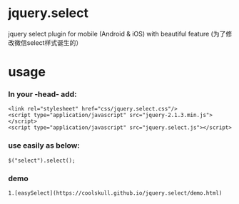 # jquery.select
jquery select plugin for mobile (Android &amp; iOS) with beautiful feature (为了修改微信select样式诞生的）


usage
===================================  

### In your -head- add:

    <link rel="stylesheet" href="css/jquery.select.css"/>
    <script type="application/javascript" src="jquery-2.1.3.min.js"></script>
    <script type="application/javascript" src="jquery.select.js"></script>
    

### use easily as below:
    $("select").select();


### demo  
    1.[easySelect](https://coolskull.github.io/jquery.select/demo.html)



